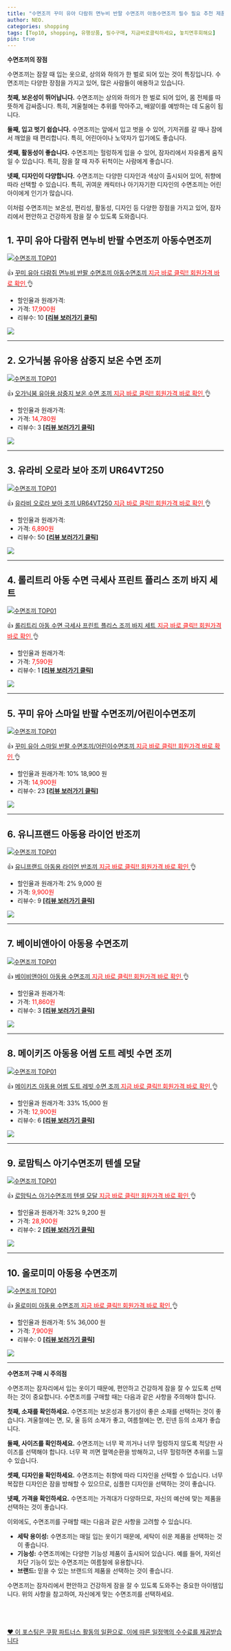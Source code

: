 ```yaml
---
title: "수면조끼 꾸미 유아 다람쥐 면누비 반팔 수면조끼 아동수면조끼 필수 필요 추천 제품 비교 최저 가격 비교 장점 구매 후기 구매평"
author: NEO.
categories: shopping
tags: [Top10, shopping, 유행상품, 필수구매, 지금바로클릭하세요, 놓치면후회해요]
pin: true
---
```

**수면조끼의 장점**

수면조끼는 잠잘 때 입는 옷으로, 상의와 하의가 한 벌로 되어 있는 것이 특징입니다. 수면조끼는 다양한 장점을 가지고 있어, 많은 사람들이 애용하고 있습니다.

**첫째, 보온성이 뛰어납니다.** 수면조끼는 상의와 하의가 한 벌로 되어 있어, 몸 전체를 따뜻하게 감싸줍니다. 특히, 겨울철에는 추위를 막아주고, 배앓이를 예방하는 데 도움이 됩니다.

**둘째, 입고 벗기 쉽습니다.** 수면조끼는 앞에서 입고 벗을 수 있어, 기저귀를 갈 때나 잠에서 깨었을 때 편리합니다. 특히, 어린아이나 노약자가 입기에도 좋습니다.

**셋째, 활동성이 좋습니다.** 수면조끼는 헐렁하게 입을 수 있어, 잠자리에서 자유롭게 움직일 수 있습니다. 특히, 잠을 잘 때 자주 뒤척이는 사람에게 좋습니다.

**넷째, 디자인이 다양합니다.** 수면조끼는 다양한 디자인과 색상이 출시되어 있어, 취향에 따라 선택할 수 있습니다. 특히, 귀여운 캐릭터나 아기자기한 디자인의 수면조끼는 어린아이에게 인기가 많습니다.

이처럼 수면조끼는 보온성, 편리성, 활동성, 디자인 등 다양한 장점을 가지고 있어, 잠자리에서 편안하고 건강하게 잠을 잘 수 있도록 도와줍니다.

   

## 1. 꾸미 유아 다람쥐 면누비 반팔 수면조끼 아동수면조끼

[![수면조끼 TOP01](https://thumbnail7.coupangcdn.com/thumbnails/remote/490x490ex/image/vendor_inventory/9974/4b1962bf10dc48c97c14a2220e81c0de20caea9e1600b72eb51480c0d644.jpg)](https://link.coupang.com/re/AFFSDP?lptag=AF3617701&subid=GithubCoopas&pageKey=7611167277&traceid=V0-153&itemId=20158117464&vendorItemId=87250720469)


👍 [꾸미 유아 다람쥐 면누비 반팔 수면조끼 아동수면조끼 <font color=red> 지금 바로 클릭!! 회원가격 바로 확인 </font> ](https://link.coupang.com/re/AFFSDP?lptag=AF3617701&subid=GithubCoopas&pageKey=7611167277&traceid=V0-153&itemId=20158117464&vendorItemId=87250720469) 👌 


- 할인율과 원래가격: 
- 가격: <span style='color:red'>17,900원</span>
- 리뷰수: 10  [**[리뷰 보러가기 클릭]**](https://link.coupang.com/re/AFFSDP?lptag=AF3617701&subid=GithubCoopas&pageKey=7611167277&traceid=V0-153&itemId=20158117464&vendorItemId=87250720469)

[![](/discount_price.png)](https://link.coupang.com/re/AFFSDP?lptag=AF3617701&subid=GithubCoopas&pageKey=7611167277&traceid=V0-153&itemId=20158117464&vendorItemId=87250720469)

---


   

## 2. 오가닉붐 유아용 삼중지 보온 수면 조끼

[![수면조끼 TOP01](https://thumbnail7.coupangcdn.com/thumbnails/remote/490x490ex/image/retail/images/2017/08/31/17/2/a108751e-1e6a-4a51-b0a7-213b8600b3c5.jpg)](https://link.coupang.com/re/AFFSDP?lptag=AF3617701&subid=GithubCoopas&pageKey=34389219&traceid=V0-153&itemId=128348491&vendorItemId=3265790927)


👍 [오가닉붐 유아용 삼중지 보온 수면 조끼 <font color=red> 지금 바로 클릭!! 회원가격 바로 확인 </font> ](https://link.coupang.com/re/AFFSDP?lptag=AF3617701&subid=GithubCoopas&pageKey=34389219&traceid=V0-153&itemId=128348491&vendorItemId=3265790927) 👌 


- 할인율과 원래가격: 
- 가격: <span style='color:red'>14,780원</span>
- 리뷰수: 3  [**[리뷰 보러가기 클릭]**](https://link.coupang.com/re/AFFSDP?lptag=AF3617701&subid=GithubCoopas&pageKey=34389219&traceid=V0-153&itemId=128348491&vendorItemId=3265790927)

[![](/discount_price.png)](https://link.coupang.com/re/AFFSDP?lptag=AF3617701&subid=GithubCoopas&pageKey=34389219&traceid=V0-153&itemId=128348491&vendorItemId=3265790927)

---


   

## 3. 유라비 오로라 보아 조끼 UR64VT250

[![수면조끼 TOP01](https://thumbnail9.coupangcdn.com/thumbnails/remote/490x490ex/image/product/image/vendoritem/2018/11/20/3070217213/8f639379-05a5-41fa-ab8d-a0505dde94da.jpg)](https://link.coupang.com/re/AFFSDP?lptag=AF3617701&subid=GithubCoopas&pageKey=10274194&traceid=V0-153&itemId=45013358&vendorItemId=3070217213)


👍 [유라비 오로라 보아 조끼 UR64VT250 <font color=red> 지금 바로 클릭!! 회원가격 바로 확인 </font> ](https://link.coupang.com/re/AFFSDP?lptag=AF3617701&subid=GithubCoopas&pageKey=10274194&traceid=V0-153&itemId=45013358&vendorItemId=3070217213) 👌 


- 할인율과 원래가격: 
- 가격: <span style='color:red'>6,890원</span>
- 리뷰수: 50  [**[리뷰 보러가기 클릭]**](https://link.coupang.com/re/AFFSDP?lptag=AF3617701&subid=GithubCoopas&pageKey=10274194&traceid=V0-153&itemId=45013358&vendorItemId=3070217213)

[![](/discount_price.png)](https://link.coupang.com/re/AFFSDP?lptag=AF3617701&subid=GithubCoopas&pageKey=10274194&traceid=V0-153&itemId=45013358&vendorItemId=3070217213)

---


   

## 4. 롤리트리 아동 수면 극세사 프린트 플리스 조끼 바지 세트

[![수면조끼 TOP01](https://thumbnail6.coupangcdn.com/thumbnails/remote/490x490ex/image/retail/images/8065039246224490-30fa3261-c96a-4417-967d-7e880bf1963d.jpg)](https://link.coupang.com/re/AFFSDP?lptag=AF3617701&subid=GithubCoopas&pageKey=6615241860&traceid=V0-153&itemId=15017262651&vendorItemId=82239996249)


👍 [롤리트리 아동 수면 극세사 프린트 플리스 조끼 바지 세트 <font color=red> 지금 바로 클릭!! 회원가격 바로 확인 </font> ](https://link.coupang.com/re/AFFSDP?lptag=AF3617701&subid=GithubCoopas&pageKey=6615241860&traceid=V0-153&itemId=15017262651&vendorItemId=82239996249) 👌 


- 할인율과 원래가격: 
- 가격: <span style='color:red'>7,590원</span>
- 리뷰수: 1  [**[리뷰 보러가기 클릭]**](https://link.coupang.com/re/AFFSDP?lptag=AF3617701&subid=GithubCoopas&pageKey=6615241860&traceid=V0-153&itemId=15017262651&vendorItemId=82239996249)

[![](/discount_price.png)](https://link.coupang.com/re/AFFSDP?lptag=AF3617701&subid=GithubCoopas&pageKey=6615241860&traceid=V0-153&itemId=15017262651&vendorItemId=82239996249)

---


   

## 5. 꾸미 유아 스마일 반팔 수면조끼/어린이수면조끼

[![수면조끼 TOP01](https://thumbnail10.coupangcdn.com/thumbnails/remote/490x490ex/image/vendor_inventory/0c32/f959a6cd3b14b83dc68367b6c3ba2ccfab6dc3effbf2092bfd329865b3f8.jpg)](https://link.coupang.com/re/AFFSDP?lptag=AF3617701&subid=GithubCoopas&pageKey=6064109890&traceid=V0-153&itemId=11164666613&vendorItemId=78442781425)


👍 [꾸미 유아 스마일 반팔 수면조끼/어린이수면조끼 <font color=red> 지금 바로 클릭!! 회원가격 바로 확인 </font> ](https://link.coupang.com/re/AFFSDP?lptag=AF3617701&subid=GithubCoopas&pageKey=6064109890&traceid=V0-153&itemId=11164666613&vendorItemId=78442781425) 👌 


- 할인율과 원래가격: 10%  18,900   원
- 가격: <span style='color:red'>14,900원</span>
- 리뷰수: 23  [**[리뷰 보러가기 클릭]**](https://link.coupang.com/re/AFFSDP?lptag=AF3617701&subid=GithubCoopas&pageKey=6064109890&traceid=V0-153&itemId=11164666613&vendorItemId=78442781425)

[![](/discount_price.png)](https://link.coupang.com/re/AFFSDP?lptag=AF3617701&subid=GithubCoopas&pageKey=6064109890&traceid=V0-153&itemId=11164666613&vendorItemId=78442781425)

---


   

## 6. 유니프랜드 아동용 라이언 반조끼

[![수면조끼 TOP01](https://thumbnail8.coupangcdn.com/thumbnails/remote/490x490ex/image/retail/images/2023/10/17/10/3/75302ae9-977d-4e01-9051-89087e055217.jpg)](https://link.coupang.com/re/AFFSDP?lptag=AF3617701&subid=GithubCoopas&pageKey=7657616374&traceid=V0-153&itemId=20392209128&vendorItemId=87474946394)


👍 [유니프랜드 아동용 라이언 반조끼 <font color=red> 지금 바로 클릭!! 회원가격 바로 확인 </font> ](https://link.coupang.com/re/AFFSDP?lptag=AF3617701&subid=GithubCoopas&pageKey=7657616374&traceid=V0-153&itemId=20392209128&vendorItemId=87474946394) 👌 


- 할인율과 원래가격: 2%  9,000   원
- 가격: <span style='color:red'>9,900원</span>
- 리뷰수: 9  [**[리뷰 보러가기 클릭]**](https://link.coupang.com/re/AFFSDP?lptag=AF3617701&subid=GithubCoopas&pageKey=7657616374&traceid=V0-153&itemId=20392209128&vendorItemId=87474946394)

[![](/discount_price.png)](https://link.coupang.com/re/AFFSDP?lptag=AF3617701&subid=GithubCoopas&pageKey=7657616374&traceid=V0-153&itemId=20392209128&vendorItemId=87474946394)

---


   

## 7. 베이비앤아이 아동용 수면조끼

[![수면조끼 TOP01](https://thumbnail10.coupangcdn.com/thumbnails/remote/490x490ex/image/retail/images/2023/10/24/17/5/9a2acdf1-48ff-4d01-a677-368592558815.jpg)](https://link.coupang.com/re/AFFSDP?lptag=AF3617701&subid=GithubCoopas&pageKey=7673234251&traceid=V0-153&itemId=20475094896&vendorItemId=87554344788)


👍 [베이비앤아이 아동용 수면조끼 <font color=red> 지금 바로 클릭!! 회원가격 바로 확인 </font> ](https://link.coupang.com/re/AFFSDP?lptag=AF3617701&subid=GithubCoopas&pageKey=7673234251&traceid=V0-153&itemId=20475094896&vendorItemId=87554344788) 👌 


- 할인율과 원래가격: 
- 가격: <span style='color:red'>11,860원</span>
- 리뷰수: 3  [**[리뷰 보러가기 클릭]**](https://link.coupang.com/re/AFFSDP?lptag=AF3617701&subid=GithubCoopas&pageKey=7673234251&traceid=V0-153&itemId=20475094896&vendorItemId=87554344788)

[![](/discount_price.png)](https://link.coupang.com/re/AFFSDP?lptag=AF3617701&subid=GithubCoopas&pageKey=7673234251&traceid=V0-153&itemId=20475094896&vendorItemId=87554344788)

---


   

## 8. 메이키즈 아동용 어썸 도트 레빗 수면 조끼

[![수면조끼 TOP01](https://thumbnail8.coupangcdn.com/thumbnails/remote/490x490ex/image/retail/images/631963969961048-6a542198-c8cf-4755-9a9d-bf3bfd67bc27.jpg)](https://link.coupang.com/re/AFFSDP?lptag=AF3617701&subid=GithubCoopas&pageKey=6774432297&traceid=V0-153&itemId=15914270657&vendorItemId=83121727552)


👍 [메이키즈 아동용 어썸 도트 레빗 수면 조끼 <font color=red> 지금 바로 클릭!! 회원가격 바로 확인 </font> ](https://link.coupang.com/re/AFFSDP?lptag=AF3617701&subid=GithubCoopas&pageKey=6774432297&traceid=V0-153&itemId=15914270657&vendorItemId=83121727552) 👌 


- 할인율과 원래가격: 33%  15,000   원
- 가격: <span style='color:red'>12,900원</span>
- 리뷰수: 6  [**[리뷰 보러가기 클릭]**](https://link.coupang.com/re/AFFSDP?lptag=AF3617701&subid=GithubCoopas&pageKey=6774432297&traceid=V0-153&itemId=15914270657&vendorItemId=83121727552)

[![](/discount_price.png)](https://link.coupang.com/re/AFFSDP?lptag=AF3617701&subid=GithubCoopas&pageKey=6774432297&traceid=V0-153&itemId=15914270657&vendorItemId=83121727552)

---


   

## 9. 로맘틱스 아기수면조끼 텐셀 모달

[![수면조끼 TOP01](https://thumbnail8.coupangcdn.com/thumbnails/remote/490x490ex/image/vendor_inventory/4b6c/13dff688ab201094ef413ed1ec86155c78e7b52ee2128612e5ad98f63dfb.png)](https://link.coupang.com/re/AFFSDP?lptag=AF3617701&subid=GithubCoopas&pageKey=7648413577&traceid=V0-153&itemId=20343611259&vendorItemId=87406423858)


👍 [로맘틱스 아기수면조끼 텐셀 모달 <font color=red> 지금 바로 클릭!! 회원가격 바로 확인 </font> ](https://link.coupang.com/re/AFFSDP?lptag=AF3617701&subid=GithubCoopas&pageKey=7648413577&traceid=V0-153&itemId=20343611259&vendorItemId=87406423858) 👌 


- 할인율과 원래가격: 32%  9,200   원
- 가격: <span style='color:red'>28,900원</span>
- 리뷰수: 2  [**[리뷰 보러가기 클릭]**](https://link.coupang.com/re/AFFSDP?lptag=AF3617701&subid=GithubCoopas&pageKey=7648413577&traceid=V0-153&itemId=20343611259&vendorItemId=87406423858)

[![](/discount_price.png)](https://link.coupang.com/re/AFFSDP?lptag=AF3617701&subid=GithubCoopas&pageKey=7648413577&traceid=V0-153&itemId=20343611259&vendorItemId=87406423858)

---


   

## 10. 올로미미 아동용 수면조끼

[![수면조끼 TOP01](https://thumbnail6.coupangcdn.com/thumbnails/remote/490x490ex/image/retail/images/2020/10/19/17/4/5810ea5e-c091-4a0d-8601-9ef2b8861302.jpg)](https://link.coupang.com/re/AFFSDP?lptag=AF3617701&subid=GithubCoopas&pageKey=2322505775&traceid=V0-153&itemId=3880593473&vendorItemId=71865244776)


👍 [올로미미 아동용 수면조끼 <font color=red> 지금 바로 클릭!! 회원가격 바로 확인 </font> ](https://link.coupang.com/re/AFFSDP?lptag=AF3617701&subid=GithubCoopas&pageKey=2322505775&traceid=V0-153&itemId=3880593473&vendorItemId=71865244776) 👌 


- 할인율과 원래가격: 5%  36,000   원
- 가격: <span style='color:red'>7,900원</span>
- 리뷰수: 0  [**[리뷰 보러가기 클릭]**](https://link.coupang.com/re/AFFSDP?lptag=AF3617701&subid=GithubCoopas&pageKey=2322505775&traceid=V0-153&itemId=3880593473&vendorItemId=71865244776)

[![](/discount_price.png)](https://link.coupang.com/re/AFFSDP?lptag=AF3617701&subid=GithubCoopas&pageKey=2322505775&traceid=V0-153&itemId=3880593473&vendorItemId=71865244776)

---
**수면조끼 구매 시 주의점**

수면조끼는 잠자리에서 입는 옷이기 때문에, 편안하고 건강하게 잠을 잘 수 있도록 선택하는 것이 중요합니다. 수면조끼를 구매할 때는 다음과 같은 사항을 주의해야 합니다.

**첫째, 소재를 확인하세요.** 수면조끼는 보온성과 통기성이 좋은 소재를 선택하는 것이 좋습니다. 겨울철에는 면, 모, 울 등의 소재가 좋고, 여름철에는 면, 린넨 등의 소재가 좋습니다.

**둘째, 사이즈를 확인하세요.** 수면조끼는 너무 꽉 끼거나 너무 헐렁하지 않도록 적당한 사이즈를 선택해야 합니다. 너무 꽉 끼면 혈액순환을 방해하고, 너무 헐렁하면 추위를 느낄 수 있습니다.

**셋째, 디자인을 확인하세요.** 수면조끼는 취향에 따라 디자인을 선택할 수 있습니다. 너무 복잡한 디자인은 잠을 방해할 수 있으므로, 심플한 디자인을 선택하는 것이 좋습니다.

**넷째, 가격을 확인하세요.** 수면조끼는 가격대가 다양하므로, 자신의 예산에 맞는 제품을 선택하는 것이 좋습니다.

이외에도, 수면조끼를 구매할 때는 다음과 같은 사항을 고려할 수 있습니다.

* **세탁 용이성:** 수면조끼는 매일 입는 옷이기 때문에, 세탁이 쉬운 제품을 선택하는 것이 좋습니다.
* **기능성:** 수면조끼에는 다양한 기능성 제품이 출시되어 있습니다. 예를 들어, 자외선 차단 기능이 있는 수면조끼는 여름철에 유용합니다.
* **브랜드:** 믿을 수 있는 브랜드의 제품을 선택하는 것이 좋습니다.

수면조끼는 잠자리에서 편안하고 건강하게 잠을 잘 수 있도록 도와주는 중요한 아이템입니다. 위의 사항을 참고하여, 자신에게 맞는 수면조끼를 선택하세요.<br><br><br><br><br> [ ❤  이 포스팅은 쿠팡 파트너스 활동의 일환으로, 이에 따른 일정액의 수수료를 제공받습니다](https://link.coupang.com/a/bcEFyh)